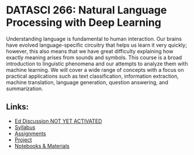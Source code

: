 # DATASCI 266: Natural Language Processing with Deep Learning

Understanding language is fundamental to human interaction. Our brains have
evolved language-specific circuitry that helps us learn it very quickly;
however, this also means that we have great difficulty explaining how exactly
meaning arises from sounds and symbols. This course is a broad introduction
to linguistic phenomena and our attempts to analyze them with machine learning.
We will cover a wide range of concepts with a focus on practical applications
such as text classification, information extraction, machine translation, language generation, question answering, and summarization.

## Links:

* [Ed Discussion NOT YET ACTIVATED](https://bcourses)
* [Syllabus](syllabus/)
* [Assignments](assignment/)
* [Project](project/)
* [Notebooks & Materials](materials/)


